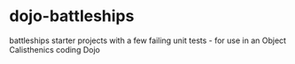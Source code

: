 # dojo-battleships
battleships starter projects with a few failing unit tests - for use in an Object Calisthenics coding Dojo
